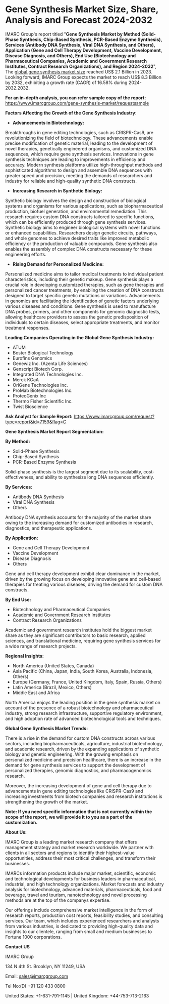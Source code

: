 ﻿# Gene Synthesis Market Size, Share, Analysis and Forecast 2024-2032
IMARC Group's report titled "**Gene Synthesis Market by Method (Solid-Phase Synthesis, Chip-Based Synthesis, PCR-Based Enzyme Synthesis), Services (Antibody DNA Synthesis, Viral DNA Synthesis, and Others), Application (Gene and Cell Therapy Development, Vaccine Development, Disease Diagnosis, and Others), End Use (Biotechnology and Pharmaceutical Companies, Academic and Government Research Institutes, Contract Research Organizations), and Region 2024-2032**", The [global gene synthesis market size](https://www.imarcgroup.com/gene-synthesis-market) reached US$ 2.1 Billion in 2023. Looking forward, IMARC Group expects the market to reach US$ 8.3 Billion by 2032, exhibiting a growth rate (CAGR) of 16.58% during 2024-2032.2032.

**For an in-depth analysis, you can refer sample copy of the report:** <https://www.imarcgroup.com/gene-synthesis-market/requestsample>

**Factors Affecting the Growth of the Gene Synthesis Industry:**

- **Advancements in Biotechnology:**

Breakthroughs in gene editing technologies, such as CRISPR-Cas9, are revolutionizing the field of biotechnology. These advancements enable precise modification of genetic material, leading to the development of novel therapies, genetically engineered organisms, and customized DNA sequences, which require gene synthesis services. Innovations in gene synthesis techniques are leading to improvements in efficiency and accuracy. Modern synthesis platforms utilize high-throughput methods and sophisticated algorithms to design and assemble DNA sequences with greater speed and precision, meeting the demands of researchers and industry for reliable and high-quality synthetic DNA constructs.

- **Increasing Research in Synthetic Biology:**

Synthetic biology involves the design and construction of biological systems and organisms for various applications, such as biopharmaceutical production, biofuel generation, and environmental remediation. This research requires custom DNA constructs tailored to specific functions, which can be efficiently produced through gene synthesis services. Synthetic biology aims to engineer biological systems with novel functions or enhanced capabilities. Researchers design genetic circuits, pathways, and whole genomes to achieve desired traits like improved metabolic efficiency or the production of valuable compounds. Gene synthesis also enables the assembly of complex DNA constructs necessary for these engineering efforts.

- **Rising Demand for Personalized Medicine:**

Personalized medicine aims to tailor medical treatments to individual patient characteristics, including their genetic makeup. Gene synthesis plays a crucial role in developing customized therapies, such as gene therapies and personalized cancer treatments, by enabling the creation of DNA constructs designed to target specific genetic mutations or variations. Advancements in genomics are facilitating the identification of genetic factors underlying various diseases and conditions. Gene synthesis is used to manufacture DNA probes, primers, and other components for genomic diagnostic tests, allowing healthcare providers to assess the genetic predisposition of individuals to certain diseases, select appropriate treatments, and monitor treatment responses.

**Leading Companies Operating in the Global Gene Synthesis Industry:**

- ATUM
- Boster Biological Technology
- Eurofins Genomics
- Genewiz Inc. (Azenta Life Sciences)
- Genscript Biotech Corp.
- Integrated DNA Technologies Inc.
- Merck KGaA
- OriGene Technologies Inc.
- ProMab Biotechnologies Inc.
- ProteoGenix Inc
- Thermo Fisher Scientific Inc.
- Twist Bioscience

**Ask Analyst for Sample Report:** <https://www.imarcgroup.com/request?type=report&id=7159&flag=C>

**Gene Synthesis Market Report Segmentation:**

**By Method:**

- Solid-Phase Synthesis
- Chip-Based Synthesis
- PCR-Based Enzyme Synthesis

Solid-phase synthesis is the largest segment due to its scalability, cost-effectiveness, and ability to synthesize long DNA sequences efficiently.

**By Services:**

- Antibody DNA Synthesis
- Viral DNA Synthesis
- Others

Antibody DNA synthesis accounts for the majority of the market share owing to the increasing demand for customized antibodies in research, diagnostics, and therapeutic applications.

**By Application:**

- Gene and Cell Therapy Development
- Vaccine Development
- Disease Diagnosis
- Others

Gene and cell therapy development exhibit clear dominance in the market, driven by the growing focus on developing innovative gene and cell-based therapies for treating various diseases, driving the demand for custom DNA constructs.

**By End Use:**

- Biotechnology and Pharmaceutical Companies
- Academic and Government Research Institutes
- Contract Research Organizations

Academic and government research institutes hold the biggest market share as they are significant contributors to basic research, applied sciences, and translational medicine, requiring gene synthesis services for a wide range of research projects.

**Regional Insights:**

- North America (United States, Canada)
- Asia Pacific (China, Japan, India, South Korea, Australia, Indonesia, Others)
- Europe (Germany, France, United Kingdom, Italy, Spain, Russia, Others)
- Latin America (Brazil, Mexico, Others)
- Middle East and Africa

North America enjoys the leading position in the gene synthesis market on account of the presence of a robust biotechnology and pharmaceutical industry, strong research infrastructure, supportive regulatory environment, and high adoption rate of advanced biotechnological tools and techniques.

**Global Gene Synthesis Market Trends:**

There is a rise in the demand for custom DNA constructs across various sectors, including biopharmaceuticals, agriculture, industrial biotechnology, and academic research, driven by the expanding applications of synthetic biology and genetic engineering. With the growing emphasis on personalized medicine and precision healthcare, there is an increase in the demand for gene synthesis services to support the development of personalized therapies, genomic diagnostics, and pharmacogenomics research.

Moreover, the increasing development of gene and cell therapy due to advancements in gene editing technologies like CRISPR-Cas9 and increasing investments from biotech companies and research institutions is strengthening the growth of the market.

**Note: If you need specific information that is not currently within the scope of the report, we will provide it to you as a part of the customization.**

**About Us:**

IMARC Group is a leading market research company that offers management strategy and market research worldwide. We partner with clients in all sectors and regions to identify their highest-value opportunities, address their most critical challenges, and transform their businesses.

IMARCs information products include major market, scientific, economic and technological developments for business leaders in pharmaceutical, industrial, and high technology organizations. Market forecasts and industry analysis for biotechnology, advanced materials, pharmaceuticals, food and beverage, travel and tourism, nanotechnology and novel processing methods are at the top of the companys expertise.

Our offerings include comprehensive market intelligence in the form of research reports, production cost reports, feasibility studies, and consulting services. Our team, which includes experienced researchers and analysts from various industries, is dedicated to providing high-quality data and insights to our clientele, ranging from small and medium businesses to Fortune 1000 corporations.

**Contact US**

IMARC Group

134 N 4th St. Brooklyn, NY 11249, USA

Email: sales@imarcgroup.com

Tel No:(D) +91 120 433 0800

United States: +1-631-791-1145 | United Kingdom: +44-753-713-2163
